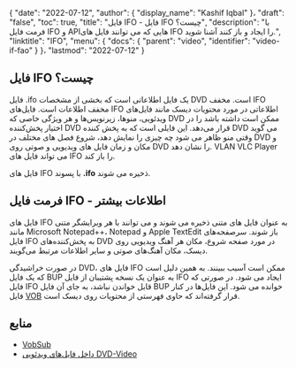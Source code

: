 {
  "date": "2022-07-12",
  "author": {
    "display_name": "Kashif Iqbal"
}،
  "draft": "false",
  "toc": true,
  "title": "فایل IFO - فایل IFO چیست؟",
  "description": "با فرمت فایل IFO و APIهایی که می توانند فایل های IFO را ایجاد و باز کنند آشنا شوید.",
  "linktitle": "IFO",
  "menu": {
    "docs": {
      "parent": "video",
      "identifier": "video-if-fao"
}
}،
  "lastmod": "2022-07-12"
}

## فایل IFO چیست؟

فایل .ifo یک فایل اطلاعاتی است که بخشی از مشخصات DVD است. مخفف IFO مخفف اطلاعات است. فایل‌های IFO اطلاعاتی در مورد محتویات دیسک مانند فایل‌های ویدئویی، منوها، زیرنویس‌ها و هر ویژگی خاصی که DVD ممکن است داشته باشد را در اختیار پخش‌کننده DVD قرار می‌دهد. این فایلی است که به پخش کننده DVD می گوید وقتی منو ظاهر می شود چه چیزی را نمایش دهد، شروع فصل های مختلف در DVD و مکان و زمان فایل های ویدیویی و صوتی روی DVD را نشان دهد. VLAN VLC Player می تواند فایل های IFO را باز کند.

فایل های IFO با پسوند **.ifo** ذخیره می شوند.

## فرمت فایل IFO - اطلاعات بیشتر

فایل های IFO به عنوان فایل های متنی ذخیره می شوند و می توانند با هر ویرایشگر متنی مانند Microsoft Notepad++، Notepad و Apple TextEdit باز شوند. سرصفحه‌های فایل IFO به پخش‌کننده‌های DVD در مورد صفحه شروع، مکان هر آهنگ ویدیویی روی دیسک، مکان آهنگ‌های صوتی و سایر اطلاعات مرتبط می‌گویند.

در صورت خراشیدگی DVD، فایل های IFO ممکن است آسیب ببینند. به همین دلیل است که یک فایل BUP به عنوان یک نسخه پشتیبان از فایل IFO ایجاد می شود. در صورتی که فایل IFO قابل خواندن نباشد، به جای آن فایل BUP خوانده می شود. این فایل‌ها در کنار فایل [VOB](/video/vob/) قرار گرفته‌اند که حاوی فهرستی از محتویات روی دیسک است.

## منابع

 * [VobSub](https://www.videohelp.com/software/VobSub)
 * [داخل فایل‌های ویدئویی DVD-Video](https://en.wikibooks.org/wiki/Inside_DVD-Video/IFO_Files)

